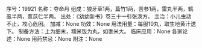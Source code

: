 序号：19921
名称：夺命丹
组成：狼牙草1两，萹竹1两，苦参1两，雷丸半两，鹤虱半两，薏苡仁半两。
出处：《幼幼新书》卷三十一引张涣方。
主治：小儿虫动不止，攻心危困。
加减：None
功效：None
用法用量：每服10丸，取生地黄汁送下。
制备方法：上为细末，糯米饭为丸，如黍米大。
临床应用：None
各家论述：None
用药禁忌：None
附注：None
